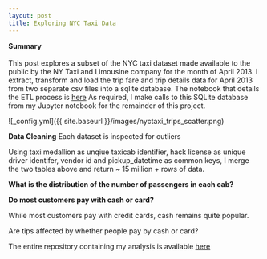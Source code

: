```yaml
---
layout: post
title: Exploring NYC Taxi Data
---
```


**Summary**  <br />  <br />  This post explores a subset of the NYC taxi dataset made available to the public by the NY Taxi and Limousine company for the month of April 2013. I extract, transform and load the trip fare and trip details data for April 2013 from two separate csv files into a sqlite database. The notebook that details the ETL process is [here](https://github.com/factorwonk/nyctaxifare/blob/master/nyctaxi_createdb.ipynb) As required, I make calls to this SQLite database from my Jupyter notebook for the remainder of this project.

![_config.yml]({{ site.baseurl }}/images/nyctaxi_trips_scatter.png)


**Data Cleaning**
Each dataset is inspected for outliers

Using taxi medallion as unqiue taxicab identifier, hack license as unique driver identifer, vendor id and pickup_datetime as common keys, I merge the two tables above and return ~ 15 million + rows of data.

**What is the distribution of the number of passengers in each cab?**


**Do most customers pay with cash or card?** 

While most customers pay with credit cards, cash remains quite popular.


Are tips affected by whether people pay by cash or card?


The entire repository containing my analysis is available [here](https://github.com/factorwonk/nyctaxifare)
